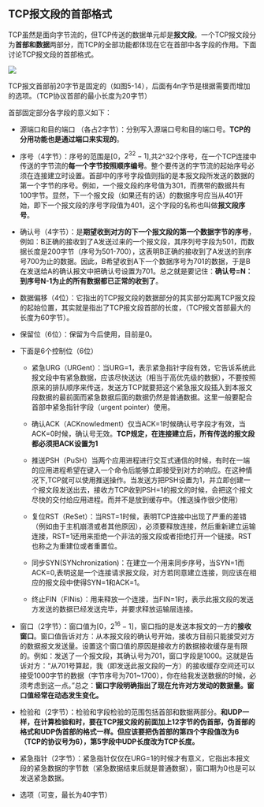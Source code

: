 ## TCP报文段的首部格式

TCP虽然是面向字节流的，但TCP传送的数据单元却是**报文段**。一个TCP报文段分为**首部和数据**两部分，而TCP的全部功能都体现在它在首部中各字段的作用。下面讨论TCP报文段的首部格式。

![](https://img2020.cnblogs.com/blog/2361214/202109/2361214-20210902222547591-257968641.png)

TCP报文首部前20字节是固定的（如图5-14），后面有4n字节是根据需要而增加的选项。（TCP协议首部的最小长度为20字节）

首部固定部分各字段的意义如下：

- 源端口和目的端口 （各占2字节）：分别写入源端口号和目的端口号。**TCP的分用功能也是通过端口来实现的**。

- 序号（4字节）：序号的范围是[$0$，$2^{32}-1$],共2^32个序号，在一个TCP连接中传送的字节流的**每一个字节按照顺序编号**。整个要传送的字节流的起始序号必须在连接建立时设置。首部中的序号字段值则指的是本报文段所发送的数据的第一个字节的序号。例如，一个报文段的序号值为301，而携带的数据共有100字节。显然，下一个报文段（如果还有的话）的数据序号应当从401开始，即下一个报文段的序号字段值为401，这个字段的名称也叫做**报文段序号**。

- 确认号（4字节）：是**期望收到对方的下一个报文段的第一个数据字节的序号**，例如：B正确的接收到了A发送过来的一个报文段，其序列号字段为501，而数据长度是200字节（序号为501-700），这表明B正确的接收到了A发送的到序号700为止的数据。因此，B希望收到A下一个数据序号为701的数据，于是B在发送给A的确认报文中把确认号设置为701。总之就是要记住：**确认号=N：到序号N-1为止的所有数据都已正常的收到了**。

- 数据偏移（4位）：它指出的TCP报文段的数据部分的其实部分距离TCP报文段的起始位置，其实就是指出了TCP报文段首部的长度，（TCP报文首部最大的长度为60字节）。

- 保留位（6位）：保留为今后使用，目前是0。

- 下面是6个控制位（6位）
  
  - 紧急URG（URGent）：当URG=1，表示紧急指针字段有效，它告诉系统此报文段中有紧急数据，应该尽快送达（相当于高优先级的数据），不要按照原来的排队顺序来传送，发送方TCP就要把这个紧急报文段插入到本报文段数据的最前面而紧急数据后面的数据仍然是普通数据。这里一般要配合首部中紧急指针字段（urgent pointer）使用。
  
  - 确认ACK（ACKnowledment）仅当ACK=1时候确认号字段才有效，当ACK=0时候，确认号无效。**TCP规定，在连接建立后，所有传送的报文段都必须把ACK设置为1**
  
  - 推送PSH（PuSH）当两个应用进程进行交互式通信的时候，有时在一端的应用进程希望在键入一个命令后能够立即接受到对方的响应。在这种情况下,TCP就可以使用推送操作。当发送方把PSH设置为1，并立即创建一个报文段发送出去，接收方TCP收到PSH=1的报文的时候，会把这个报文尽快的交付给应用进程。而并不是放到缓存中。（推送操作很少使用）
  
  - 复位RST（ReSet）：当RST=1时候，表明TCP连接中出现了严重的差错（例如由于主机崩溃或者其他原因），必须要释放连接，然后重新建立运输连接，RST=1还用来拒绝一个非法的报文段或者拒绝打开一个链接。RST也称之为重建位或者重置位。
  
  - 同步SYN(SYNchronization)：在建立一个用来同步序号，当SYN=1而ACK=0,表明这是一个连接请求报文段，对方若同意建立连接，则应该在相应的报文段中使得SYN=1和ACK=1。
  
  - 终止FIN（FINis）：用来释放一个连接，当FIN=1时，表示此报文段的发送方发送的数据已经发送完毕，并要求释放运输层连接。

- 窗口（2字节）：窗口值为[$0$，$2^{16}-1$]，窗口指的是发送本报文的一方的**接收窗口**。窗口值告诉对方：从本报文段的确认号开始，接收方目前只能接受对方的数据报文发送量。设置这个窗口值的原因是接收方的数据接收缓存是有限的。例如：发送了一个报文段，其确认号为701，窗口字段是1000。这就是告诉对方：“从701号算起，我（即发送此报文段的一方）的接收缓存空间还可以接受1000字节的数据（字节序号为701~1700），你在给我发送数据的时候，必须考虑到这一点。”总之：**窗口字段明确指出了现在允许对方发动的数据量。窗口值经常在动态发生变化。**

- 检验和（2字节）：检验和字段检验的范围包括首部和数据两部分。**和UDP一样，在计算检验和时，要在TCP报文段的前面加上12字节的伪首部，伪首部的格式和UDP伪首部的格式一样。但应该要把伪首部的第四个字段值改为6（TCP的协议号为6），第5字段中UDP长度改为TCP长度。**

- 紧急指针（2字节）：紧急指针仅仅在URG=1的时候才有意义，它指出本报文段的紧急数据的字节数（紧急数据结束后就是普通数据），窗口期为0也是可以发送紧急数据。

- 选项（可变，最长为40字节）
